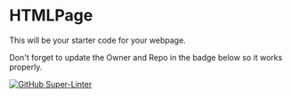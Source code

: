 # HTMLPage

This will be your starter code for your webpage.

Don't forget to update the Owner and Repo in the badge below so it works properly.

[![GitHub Super-Linter](https://github.com/SHH-ICS/html-page-ross-wen/workflows/Lint%20Code%20Base/badge.svg)](https://github.com/marketplace/actions/super-linter)
